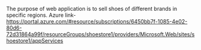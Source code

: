 The purpose of web application is to sell shoes of different brands in specific regions.
Azure link-  https://portal.azure.com/#resource/subscriptions/6450bb7f-1085-4e02-80d6-72d31864a99f/resourceGroups/shoestore1/providers/Microsoft.Web/sites/shoestore1/appServices
